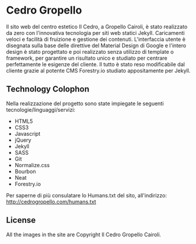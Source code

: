 # Cedro Gropello

Il sito web del centro estetico Il Cedro, a Gropello Cairoli, è stato realizzato da zero con l'innovativa tecnologia per siti web statici Jekyll. Caricamenti veloci e facilità di fruizione e gestione dei contenuti. L'interfaccia utente è disegnata sulla base delle direttive del Material Design di Google e l'intero design è stato progettato e poi realizzato senza utilizzo di template o framework, per garantire un risultato unico e studiato per centrare perfettamente le esigenze del cliente. Il tutto è stato reso modificabile dal cliente grazie al potente CMS Forestry.io studiato appositamente per Jekyll.

## Technology Colophon

Nella realizzazione del progetto sono state impiegate le seguenti tecnologie/linguaggi/servizi:

* HTML5
* CSS3
* Javascript
* jQuery
* Jekyll
* SASS
* Git
* Normalize.css
* Bourbon
* Neat
* Forestry.io

Per saperne di più consulatare lo Humans.txt del sito, all'indirizzo: http://cedrogropello.com/humans.txt

## License

All the images in the site are Copyright Il Cedro Gropello Cairoli.